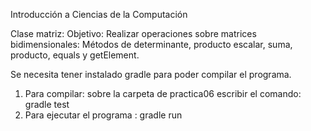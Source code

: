 Introducción a Ciencias de la Computación

Clase matriz:
Objetivo: Realizar operaciones sobre matrices bidimensionales:
Métodos de determinante, producto escalar, suma, producto, equals y getElement.

Se necesita tener instalado gradle para poder compilar el programa. 


1. Para compilar: sobre la carpeta de practica06  escribir el comando:  gradle test
2. Para ejecutar el programa : gradle run
